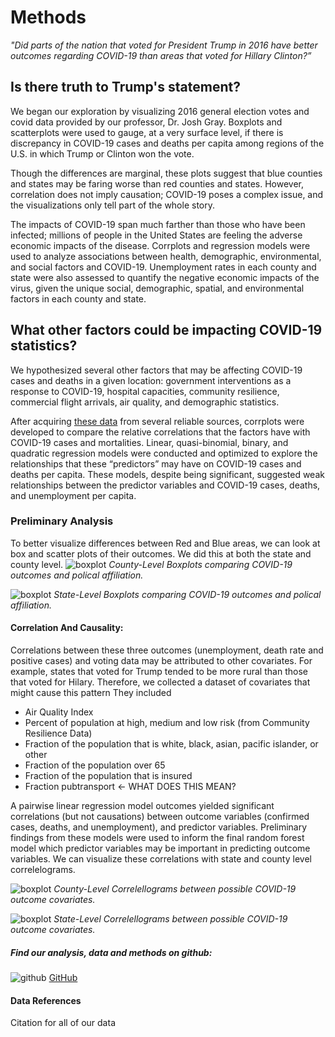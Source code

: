 
# Methods

*"Did parts of the nation that voted for President Trump in 2016 have better outcomes regarding COVID-19 than areas that voted for Hillary Clinton?”*

## Is there truth to Trump's statement? 

We began our exploration by visualizing 2016 general election votes and covid data provided by our professor, Dr. Josh Gray. Boxplots and scatterplots were used to gauge, at a very surface level, if there is discrepancy in COVID-19 cases and deaths per capita among regions of the U.S. in which Trump or Clinton won the vote.

Though the differences are marginal, these plots suggest that blue counties and states may be faring worse than red counties and states. However, correlation does not imply causation; COVID-19 poses a complex issue, and the visualizations only tell part of the whole story. 

The impacts of COVID-19 span much farther than those who have been infected; millions of people in the United States are feeling the adverse economic impacts of the disease. Corrplots and regression models were used to analyze associations between health, demographic, environmental, and social factors and COVID-19. Unemployment rates in each county and state were also assessed to quantify the negative economic impacts of the virus, given the unique social, demographic, spatial, and environmental factors in each county and state.

## What other factors could be impacting COVID-19 statistics? 

We hypothesized several other factors that may be affecting COVID-19 cases and deaths in a given location: government interventions as a response to COVID-19, hospital capacities, community resilience, commercial flight arrivals, air quality, and demographic statistics. 

After acquiring [these data](https://pages.github.ncsu.edu/chaedri/Data-Challenge-GIS713/data) from several reliable sources, corrplots were developed to compare the relative correlations that the factors have with COVID-19 cases and mortalities. Linear, quasi-binomial, binary, and quadratic regression models were conducted and optimized to explore the relationships that these “predictors” may have on COVID-19 cases and deaths per capita. These models, despite being significant, suggested weak relationships between the predictor variables and COVID-19 cases, deaths, and unemployment per capita. 



### Preliminary Analysis
To better visualize differences between Red and Blue areas, we can look at box and scatter plots of their outcomes.
We did this at both the state and county level.
![boxplot](https://pages.github.ncsu.edu/chaedri/Data-Challenge-GIS713/images/cntylvlcovid_sumplots.png)
*County-Level Boxplots comparing COVID-19 outcomes and polical affiliation.*

![boxplot](https://pages.github.ncsu.edu/chaedri/Data-Challenge-GIS713/images/statelvlcovid_sumplots.png)
*State-Level Boxplots comparing COVID-19 outcomes and polical affiliation.*

#### Correlation And Causality:
Correlations between these three outcomes (unemployment, death rate and positive cases) and voting data may be attributed to other covariates.  For example, states that voted for Trump tended to be more rural than those that voted for Hilary. Therefore, we collected a dataset of covariates that might cause this pattern They included
* Air Quality Index
* Percent of population at high, medium and low risk (from Community Resilience Data)
* Fraction of the population that is white, black, asian, pacific islander, or other
* Fraction of the population over 65
* Fraction of the population that is insured
* Fraction pubtransport <- WHAT DOES THIS MEAN?


A pairwise linear regression model outcomes yielded significant correlations (but not causations) between outcome variables (confirmed cases, deaths, and unemployment), and predictor variables. Preliminary findings from these models were used to inform the final random forest model which predictor variables may be important in predicting outcome variables. We can visualize these correlations with state and county level correlelograms.

![boxplot](https://pages.github.ncsu.edu/chaedri/Data-Challenge-GIS713/images/countylevelcorr.png)
*County-Level Correlellograms between possible COVID-19 outcome covariates.*

![boxplot](https://pages.github.ncsu.edu/chaedri/Data-Challenge-GIS713/images/statelevelcorr.png)
*State-Level Correlellograms between possible COVID-19 outcome covariates.*




##### Find our analysis, data and methods on github: 
![github](https://pages.github.ncsu.edu/chaedri/Data-Challenge-GIS713/images/octocat.svg) [GitHub](https://github.ncsu.edu/chaedri/Data-Challenge-GIS713)

#### Data References
Citation for all of our data
